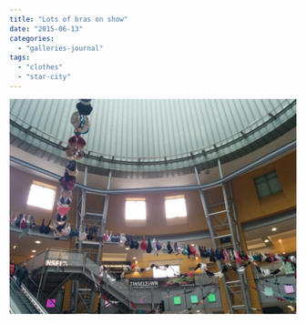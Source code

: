 ```yaml
---
title: "Lots of bras on show"
date: "2015-06-13"
categories: 
  - "galleries-journal"
tags: 
  - "clothes"
  - "star-city"
---
```


[![](images/Lots-of-bras-on-show-scaled.jpeg)](https://davidpeach.co.uk/wp-content/uploads/2023/05/Lots-of-bras-on-show-scaled.jpeg)
